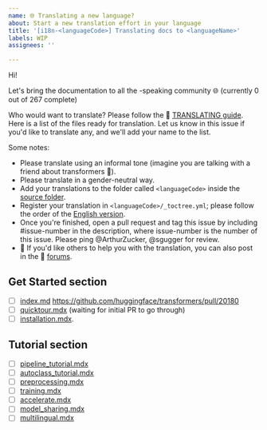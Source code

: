 ```yaml
---
name: 🌐 Translating a new language?
about: Start a new translation effort in your language
title: '[i18n-<languageCode>] Translating docs to <languageName>'
labels: WIP
assignees: ''

---
```


<!--
Note: Please search to see if an issue already exists for the language you are trying to translate.
-->

Hi!

Let's bring the documentation to all the <languageName>-speaking community 🌐 (currently 0 out of 267 complete)

Who would want to translate? Please follow the 🤗 [TRANSLATING guide](https://github.com/huggingface/transformers/blob/main/docs/TRANSLATING.md). Here is a list of the files ready for translation. Let us know in this issue if you'd like to translate any, and we'll add your name to the list.

Some notes:

* Please translate using an informal tone (imagine you are talking with a friend about transformers 🤗).
* Please translate in a gender-neutral way.
* Add your translations to the folder called `<languageCode>` inside the [source folder](https://github.com/huggingface/transformers/tree/main/docs/source).
* Register your translation in `<languageCode>/_toctree.yml`; please follow the order of the [English version](https://github.com/huggingface/transformers/blob/main/docs/source/en/_toctree.yml).
* Once you're finished, open a pull request and tag this issue by including #issue-number in the description, where issue-number is the number of this issue. Please ping @ArthurZucker, @sgugger for review.
* 🙋 If you'd like others to help you with the translation, you can also post in the 🤗 [forums](https://discuss.huggingface.co/).

## Get Started section

- [ ] [index.md](https://github.com/huggingface/transformers/blob/main/docs/source/en/index.md) https://github.com/huggingface/transformers/pull/20180
- [ ] [quicktour.mdx](https://github.com/huggingface/transformers/blob/main/docs/source/en/quicktour.mdx) (waiting for initial PR to go through)
- [ ] [installation.mdx](https://github.com/huggingface/transformers/blob/main/docs/source/en/installation.mdx).

## Tutorial section
- [ ] [pipeline_tutorial.mdx](https://github.com/huggingface/transformers/blob/main/docs/source/en/pipeline_tutorial.mdx)
- [ ]  [autoclass_tutorial.mdx](https://github.com/huggingface/transformers/blob/master/docs/source/autoclass_tutorial.mdx)
- [ ]  [preprocessing.mdx](https://github.com/huggingface/transformers/blob/main/docs/source/en/preprocessing.mdx)
- [ ]  [training.mdx](https://github.com/huggingface/transformers/blob/main/docs/source/en/training.mdx)
- [ ]  [accelerate.mdx](https://github.com/huggingface/transformers/blob/main/docs/source/en/accelerate.mdx)
- [ ]  [model_sharing.mdx](https://github.com/huggingface/transformers/blob/main/docs/source/en/model_sharing.mdx)
- [ ]  [multilingual.mdx](https://github.com/huggingface/transformers/blob/main/docs/source/en/multilingual.mdx)

<!--
Keep on adding more as you go 🔥
-->
